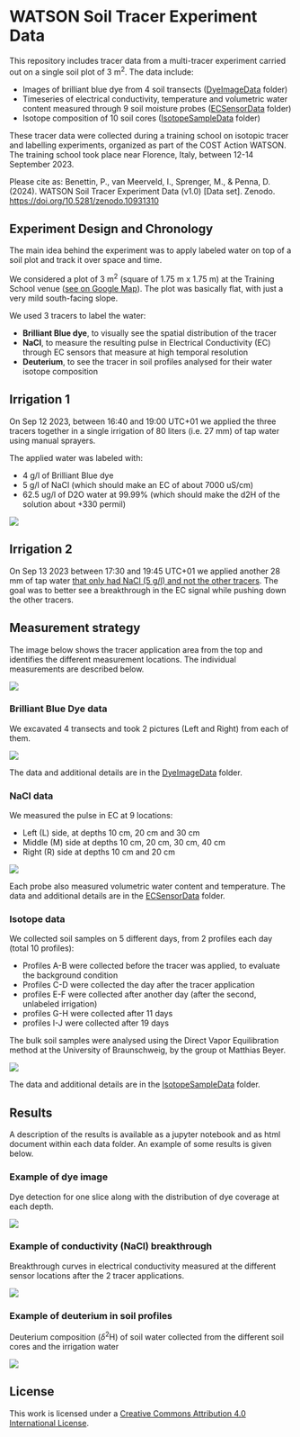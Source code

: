 # WATSON Soil Tracer Experiment Data

This repository includes tracer data from a multi-tracer experiment carried out on a single soil plot of 3 m<sup>2</sup>. The data include:

- Images of brilliant blue dye from 4 soil transects ([DyeImageData](DyeImageData) folder)
- Timeseries of electrical conductivity, temperature and volumetric water content measured through 9 soil moisture probes ([ECSensorData](ECSensorData) folder)
- Isotope composition of 10 soil cores ([IsotopeSampleData](IsotopeSampleData) folder)

These tracer data were collected during a training school on isotopic tracer and labelling experiments, organized as part of the COST Action WATSON. The training school took place near Florence, Italy, between 12-14 September 2023.

Please cite as: Benettin, P., van Meerveld, I., Sprenger, M., & Penna, D. (2024). WATSON Soil Tracer Experiment Data (v1.0) [Data set]. Zenodo. https://doi.org/10.5281/zenodo.10931310

## Experiment Design and Chronology

The main idea behind the experiment was to apply labeled water on top of a soil plot and track it over space and time.

We considered a plot of 3 m<sup>2</sup> (square of 1.75 m x 1.75 m) at the Training School venue ([see on Google Map](https://maps.app.goo.gl/LWNWN5TZWTygcvvv9)). The plot was basically flat, with just a very mild south-facing slope.
 
We used 3 tracers to label the water:
- **Brilliant Blue dye**, to visually see the spatial distribution of the tracer
- **NaCl**, to measure the resulting pulse in Electrical Conductivity (EC) through EC sensors that measure at high temporal resolution
- **Deuterium**, to see the tracer in soil profiles analysed for their water isotope composition

## Irrigation 1 

On Sep 12 2023, between 16:40 and 19:00 UTC+01 we applied the three tracers together in a single irrigation of 80 liters (i.e. 27 mm) of tap water using manual sprayers.

The applied water was labeled with:
- 4 g/l of Brilliant Blue dye
- 5 g/l of NaCl (which should make an EC of about 7000 uS/cm)
- 62.5 ug/l of D2O water at 99.99% (which should make the d2H of the solution about +330 permil)

![](labelSummary_small.jpg)

## Irrigation 2

On Sep 13 2023 between 17:30 and 19:45 UTC+01 we applied another 28 mm of tap water <u> that only had NaCl (5 g/l) and not the other tracers</u>. The goal was to better see a breakthrough in the EC signal while pushing down the other tracers.

## Measurement strategy

The image below shows the tracer application area from the top and identifies the different measurement locations. The individual measurements are described below.

![](MeasurementSummary.jpg)

### Brilliant Blue Dye data

We excavated 4 transects and took 2 pictures (Left and Right) from each of them. 

![](DyeImageData/TransectsScheme.png)

The data and additional details are in the [DyeImageData](DyeImageData) folder.

### NaCl data

We measured the pulse in EC at 9 locations:
- Left (L) side, at depths 10 cm, 20 cm and 30 cm  
- Middle (M) side at depths 10 cm, 20 cm, 30 cm, 40 cm 
- Right (R) side at depths 10 cm and 20 cm

![](ECSensorData/SensorsScheme.png)

Each probe also measured volumetric water content and temperature. The data and additional details are in the [ECSensorData](ECSensorData) folder.

### Isotope data

We collected soil samples on 5 different days, from 2 profiles each day (total 10 profiles): 

- Profiles A-B were collected before the tracer was applied, to evaluate the background condition
- Profiles C-D were collected the day after the tracer application 
- profiles E-F were collected after another day (after the second, unlabeled irrigation)
- profiles G-H were collected after 11 days
- profiles I-J were collected after 19 days 

The bulk soil samples were analysed using the Direct Vapor Equilibration method at the University of Braunschweig, by the group ot Matthias Beyer. 

![](IsotopeSampleData/cores_scheme.png)

The data and additional details are in the [IsotopeSampleData](IsotopeSampleData) folder.
	

## Results

A description of the results is available as a jupyter notebook and as html document within each data folder. An example of some results is given below.

### Example of dye image

Dye detection for one slice along with the distribution of dye coverage at each depth.

![](DyeImageData/Slice_2R.png)

### Example of conductivity (NaCl) breakthrough

Breakthrough curves in electrical conductivity measured at the different sensor locations after the 2 tracer applications.

![](ECSensorData/EC_BTC.png)

### Example of deuterium in soil profiles

Deuterium composition ($\delta ^{2}\textrm{H}$) of soil water collected from the different soil cores and the irrigation water

![](IsotopeSampleData/d2H_profiles.png)

## License

This work is licensed under a
[Creative Commons Attribution 4.0 International License][cc-by].

[cc-by]: http://creativecommons.org/licenses/by/4.0/
